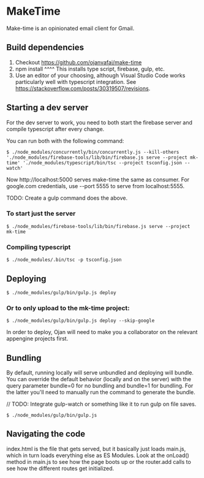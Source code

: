 # MakeTime
Make-time is an opinionated email client for Gmail.

## Build dependencies
1. Checkout https://github.com/ojanvafai/make-time
2. npm install
  ^^^^ This installs type script, firebase, gulp, etc.
3. Use an editor of your choosing, although Visual Studio Code works
particularly well with typescript integration.
See https://stackoverflow.com/posts/30319507/revisions.

## Starting a dev server
For the dev server to work, you need to both start the firebase server and
compile typescript after every change.

You can run both with the following command:
```
$ ./node_modules/concurrently/bin/concurrently.js --kill-others './node_modules/firebase-tools/lib/bin/firebase.js serve --project mk-time' './node_modules/typescript/bin/tsc --project tsconfig.json --watch'
```

Now http://localhost:5000 serves make-time the same as consumer. For google.com
credentials, use --port 5555 to serve from localhost:5555.

TODO: Create a gulp command does the above.

### To start just the server
```
$ ./node_modules/firebase-tools/lib/bin/firebase.js serve --project mk-time
```

### Compiling typescript
```
$ ./node_modules/.bin/tsc -p tsconfig.json
```

## Deploying
```
$ ./node_modules/gulp/bin/gulp.js deploy
```

### Or to only upload to the mk-time project:
```
$ ./node_modules/gulp/bin/gulp.js deploy --skip-google
```

In order to deploy, Ojan will need to make you a collaborator on the relevant appengine projects first.

## Bundling
By default, running locally will serve unbundled and deploying will bundle.
You can override the default behavior (locally and on the server) with the
query parameter bundle=0 for no bundling and bundle=1 for bundling. For the
latter you'll need to manually run the command to generate the bundle.

// TODO: Integrate gulp-watch or something like it to run gulp on file saves.

```
$ ./node_modules/gulp/bin/gulp.js
```

## Navigating the code
index.html is the file that gets served, but it basically just loads main.js,
which in turn loads everything else as ES Modules. Look at the onLoad() method
in main.js to see how the page boots up or the router.add calls to see how the
different routes get initialized.
